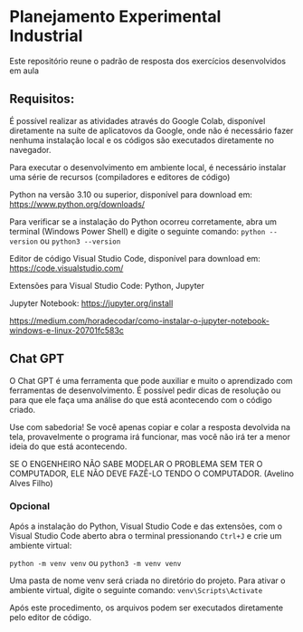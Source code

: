# Planejamento Experimental Industrial
Este repositório reune o padrão de resposta dos exercícios desenvolvidos em aula

## Requisitos:
É possível realizar as atividades através do Google Colab, disponível diretamente na suíte de aplicatovos da Google, onde não é necessário fazer nenhuma instalação local e os códigos são executados diretamente no navegador.

Para executar o desenvolvimento em ambiente local, é necessário instalar uma série de recursos (compiladores e editores de código)

Python na versão 3.10 ou superior, disponível para download em:
https://www.python.org/downloads/

Para verificar se a instalação do Python ocorreu corretamente, abra um terminal (Windows Power Shell) e digite o seguinte comando:
`python --version` ou `python3 --version`

Editor de código Visual Studio Code, disponível para download em: 
https://code.visualstudio.com/

Extensões para Visual Studio Code:
Python, Jupyter

Jupyter Notebook:
https://jupyter.org/install

https://medium.com/horadecodar/como-instalar-o-jupyter-notebook-windows-e-linux-20701fc583c

## Chat GPT
O Chat GPT é uma ferramenta que pode auxiliar e muito o aprendizado com ferramentas de desenvolvimento. É possível pedir dicas de resolução ou para que ele faça uma análise do que está acontecendo com o código criado.

Use com sabedoria! Se você apenas copiar e colar a resposta devolvida na tela, provavelmente o programa irá funcionar, mas você não irá ter a menor ideia do que está acontecendo. 

SE O ENGENHEIRO NÃO SABE MODELAR O PROBLEMA SEM TER O COMPUTADOR, ELE NÃO DEVE FAZÊ-LO TENDO O COMPUTADOR. (Avelino Alves Filho)

### Opcional
Após a instalação do Python, Visual Studio Code e das extensões, com o Visual Studio Code aberto abra o terminal pressionando `Ctrl+J` e crie um ambiente virtual:

`python -m venv venv` 
ou 
`python3 -m venv venv`
 
Uma pasta de nome venv será criada no diretório do projeto. Para ativar o ambiente virtual, digite o seguinte comando:
`venv\Scripts\Activate`

Após este procedimento, os arquivos podem ser executados diretamente pelo editor de código.
